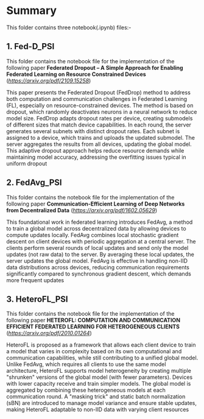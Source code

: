 # Summary
This folder contains three notebook(.ipynb) files:-
## 1. Fed-D_PSI
This folder contains the notebook file for the implementation of the following paper **Federated Dropout – A Simple Approach for Enabling Federated Learning on Resource Constrained Devices** (*https://arxiv.org/pdf/2109.15258*)

<!---### A. Problem Statement
Federated Learning involves training models across multiple devices while keeping data localized to enhance privacy. However, two main bottlenecks hinder its effectiveness:

Communication Bottleneck: High-dimensional model updates require significant bandwidth.

Computation Bottleneck: Resource-constrained devices struggle with the intensive computations needed for model updates.
### B. FedDrop Concept
FedDrop aims to mitigate these bottlenecks by utilizing a dropout mechanism to create subnets from a global model, allowing devices to train smaller models instead of the full-scale DNN. This approach includes several key features:

Subnet Distribution: The server generates multiple subnets using dropout techniques, each assigned to different devices. This allows devices to work with smaller models, thereby reducing computational demands.

Subnet Aggregation: After local updates, the server aggregates these subnets to update the global model, ensuring that all updates contribute to improving overall performance.

C2 Awareness: The dropout rates for each device are adapted based on their communication and computation capabilities, optimizing performance while managing latency.

### C. Implementation Steps
The implementation of FedDrop follows these sequential steps in each training round:

Subnet Generation: The server randomly generates subnets using dropout, assigning one subnet per device.

Model Downloading: Devices download their respective subnets from the server.

Local Model Updating: Each device updates its local subnet using its local dataset.

Local Model Uploading: Updated subnets are sent back to the server.

Global Model Updating: The server aggregates the updated subnets to refine the global model.
--->
This paper presents the Federated Dropout (FedDrop) method to address both computation and communication challenges in Federated Learning (FL), especially on resource-constrained devices.
The method is based on dropout, which randomly deactivates neurons in a neural network to reduce model size. FedDrop adapts dropout rates per device, creating submodels of different sizes that match device capabilities.
In each round, the server generates several subnets with distinct dropout rates. Each subnet is assigned to a device, which trains and uploads the updated submodel.
The server aggregates the results from all devices, updating the global model. This adaptive dropout approach helps reduce resource demands while maintaining model accuracy, addressing the overfitting issues typical in uniform dropout​
## 2. FedAvg_PSI
This folder contains the notebook file for the implementation of the following paper **Communication-Efficient Learning of Deep Networks from Decentralized Data** (*https://arxiv.org/pdf/1602.05629*)

This foundational work in federated learning introduces FedAvg, a method to train a global model across decentralized data by allowing devices to compute updates locally.
FedAvg combines local stochastic gradient descent on client devices with periodic aggregation at a central server. The clients perform several rounds of local updates and send only the model updates (not raw data) to the server.
By averaging these local updates, the server updates the global model. FedAvg is effective in handling non-IID data distributions across devices, reducing communication requirements significantly compared to synchronous gradient descent, which demands more frequent updates​
<!---Methodology Overview
1. Federated Learning Framework
The authors define Federated Learning as a decentralized approach where:

Data remains on devices: Each participating device (client) has its local dataset, which is never uploaded to a central server.

Model updates are shared: Instead of sending raw data, clients compute updates to the global model based on their local data and send only these updates to the server.

2. FederatedAveraging Algorithm
The core of the methodology is the FederatedAveraging algorithm, which consists of the following steps:

Client Selection: In each communication round, a random subset of clients is selected to participate in the training
process. This helps manage communication costs and ensures efficiency.

Model Downloading: The server sends the current global model parameters to the selected clients.

Local Training: Each client performs several iterations of local SGD on its dataset to compute an update to the model parameters. This local training is crucial as it allows clients to leverage their unique data distributions.

Model Uploading: After local training, each client sends its model update back to the server.

Model Aggregation: The server aggregates all received updates by averaging them to form an updated global model.

Iteration: This process repeats for multiple communication rounds until convergence or until a predefined stopping criterion is met.

3. Handling Non-IID and Unbalanced Data
The authors address two significant challenges in FL:

Non-IID Data: The data across clients may not be identically distributed, meaning each client's dataset may represent different user behaviors and preferences.

Unbalanced Data: Some clients may have significantly more data than others, leading to potential biases in model updates.

To mitigate these issues, FederatedAveraging effectively utilizes local updates that reflect individual client distributions while maintaining robustness through model averaging.

4. Communication Efficiency
The methodology emphasizes reducing communication rounds, which are a primary constraint in FL due to limited bandwidth on mobile devices. The authors demonstrate that by increasing local computation (e.g., more SGD iterations per client before sending updates), they can significantly decrease the number of required communication rounds—reporting reductions by factors of 10 to 100 compared to traditional synchronized SGD approaches.
--->
## 3. HeteroFL_PSI
This folder contains the notebook file for the implementation of the following paper **HETEROFL: COMPUTATION AND COMMUNICATION EFFICIENT FEDERATED LEARNING FOR HETEROGENEOUS CLIENTS** (*https://arxiv.org/pdf/2010.01264*)

HeteroFL is proposed as a framework that allows each client device to train a model that varies in complexity based on its own computational and communication capabilities, while still contributing to a unified global model.
Unlike FedAvg, which requires all clients to use the same model architecture, HeteroFL supports model heterogeneity by creating multiple "shrunken" versions of the global model (with fewer parameters). Devices with lower capacity receive and train simpler models.
The global model is aggregated by combining these heterogeneous models at each communication round. A "masking trick" and static batch normalization (sBN) are introduced to manage model variance and ensure stable updates, making HeteroFL adaptable to non-IID data with varying client resources​
<!---1. Problem Definition
The authors identify the limitations of traditional FL methods, which typically assume that all local models share the same architecture as the global model. This assumption restricts the complexity of the global model to accommodate the least capable client, leading to inefficiencies in both computation and communication.
2. HeteroFL Framework
The proposed HeteroFL framework allows for heterogeneous local models, meaning that clients can have different model architectures and complexities while still contributing to a unified global model. The key components of this framework include:
A. Model Heterogeneity
Adaptive Subnetwork Allocation: Clients are assigned subnetworks based on their computational capabilities. This allows each client to train a model that suits its resources while contributing to a common global model.
Model Complexity Levels: The framework defines multiple levels of computation complexity, enabling clients to operate at different levels based on their capabilities. This flexibility helps optimize performance across diverse devices.
B. Global Model Aggregation
Weighted Model Averaging: The server aggregates model parameters from clients based on their assigned complexity levels. This process ensures that smaller models can still benefit from updates made by larger models while maintaining stability in global aggregation.
Dynamic Parameter Selection: The method allows for the selection of subsets of global model parameters for local training, which helps in reducing communication overhead and enhancing efficiency.
3. Training Process
The training process in HeteroFL involves several key steps:
Client Selection: A subset of clients is selected randomly for each communication round.
Model Distribution: The server distributes the current global model parameters to selected clients.
Local Training: Each client trains its local model using its private data for several epochs, adjusting its parameters based on local computations.
Parameter Uploading: After local training, clients send their updated parameters back to the server.
Global Aggregation: The server aggregates these updates into a new global model using weighted averaging based on the complexity levels of each client.
4. Static Batch Normalization (sBN)
To address privacy concerns associated with Batch Normalization (BN), which requires sharing running statistics, the authors introduce Static Batch Normalization (sBN). In this approach:
Clients do not track running statistics during training but normalize their batch data locally.
After training, the server queries clients to update global BN statistics cumulatively, ensuring privacy while stabilizing optimization.
5. Scaler Module
To manage discrepancies in scale between different local models:
A Scaler module is introduced that adjusts outputs from local models during training. This module ensures that representations are appropriately scaled before being passed through normalization and activation layers.
This adjustment allows for seamless integration of various local models into a single global inference model without compromising performance.--->

